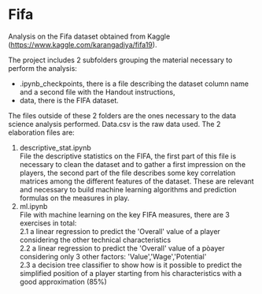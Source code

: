 # Fifa

Analysis on the Fifa dataset obtained from Kaggle (https://www.kaggle.com/karangadiya/fifa19).

The project includes 2 subfolders grouping the material necessary to perform the analysis: 
* .ipynb_checkpoints, there is a file describing the dataset column name and a second file with the Handout instructions, 
* data, there is the FIFA dataset.

The files outside of these 2 folders are the ones necessary to the data science analysis performed.
Data.csv is the raw data used.
The 2 elaboration files are:
1. descriptive_stat.ipynb<br/>
File the descriptive statistics on the FIFA, the first part of this file is necessary to clean the dataset and to gather a first impression on the players, the second part of the file describes some key correlation matrices among the different features of the dataset. These are relevant and necessary to build machine learning algorithms and prediction formulas on the measures in play.
2. ml.ipynb<br/>
File with machine learning on the key FIFA measures, there are 3 exercises in total:<br/>
2.1 a linear regression to predict the 'Overall' value of a player considering the other technical characteristics<br/>
2.2 a linear regression to predict the 'Overall' value of a pòayer considering only 3 other factors: 'Value','Wage','Potential'<br/>
2.3 a decision tree classifier to show how is it possible to predict the simplified position of a player starting from his characteristics with a good approximation (85%)<br/>
